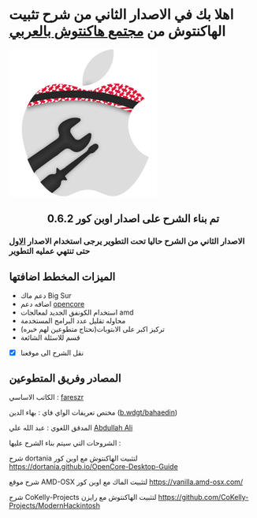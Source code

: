 # اهلا بك في الاصدار الثاني من شرح تثبيت الهاكنتوش من [مجتمع هاكنتوش بالعربي](https://هاكنتوش.com)

![](img/logo.png#center)

<div align="center">

<h2>تم بناء الشرح على اصدار اوبن كور 0.6.2</h2>

</div>

### الاصدار الثاني من الشرح حاليا تحت التطوير يرجى استخدام الاصدار [الاول](https://arhackintosh.gitbook.io/artutorial/) حتى تنتهي عمليه التطوير 
    
## الميزات المخطط اضافتها
- دعم ماك Big Sur
- اضافه دعم [opencore](https://github.com/acidanthera/OpenCorePkg)
- استخدام الكونفق الجديد لمعالجات amd
- محاوله تقليل عدد البرامج المستخدمة
- تركيز اكبر على الابتوبات(نحتاج متطوعين لهم خبره)
- قسم للاسئلة الشائعة
* [x] نقل الشرح الى موقعنا


## المصادر وفريق المتطوعين

الكاتب الاساسي : [fareszr](https://هاكنتوش.com/members/fareszr.2/) 

مختص تعريفات الواي فاي : بهاء الدين ([b.wdgt/bahaedin](https://هاكنتوش.com/members/bahaedin.3/))

المدقق اللغوي : عبد الله علي [Abdullah Ali](https://forum.هاكنتوش.com/members/abdullah-ali.48/)

الشروحات التي سيتم بناء الشرح عليها :

شرح dortania لتثبيت الهاكنتوش مع اوبن كور
https://dortania.github.io/OpenCore-Desktop-Guide

شرح موقع AMD-OSX لتثبيت الماك مع اوبن كور 
https://vanilla.amd-osx.com/

شرح CoKelly-Projects لتثبيت الهاكنتوش مع رايزن
https://github.com/CoKelly-Projects/ModernHackintosh
